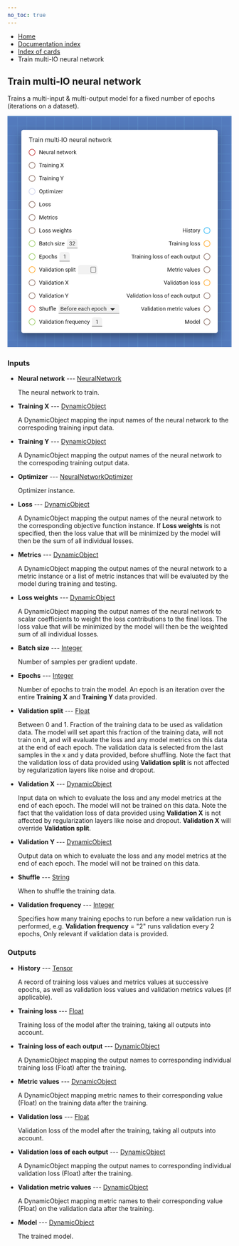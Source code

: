 ```yaml
---
no_toc: true
---
```


<ul class="breadcrumb">
    <li><a href="">Home</a></li>
    <li><a href="documentation">Documentation index</a></li>
    <li><a href="cards/">Index of cards</a></li>
    <li>Train multi-IO neural network</li>
</ul>

## Train multi-IO neural network

Trains a multi-input & multi-output model for a fixed number of epochs (iterations on a dataset).

!["Train multi-IO neural network" card](assets/img/cards/trainMultiIONeuralNetwork.png)


### Inputs


* **Neural network** --- [NeuralNetwork](types/NeuralNetwork)

  The neural network to train.

* **Training X** --- [DynamicObject](types/DynamicObject)

  A DynamicObject mapping the input names of the neural network to the correspoding training input data.

* **Training Y** --- [DynamicObject](types/DynamicObject)

  A DynamicObject mapping the output names of the neural network to the correspoding training output data.

* **Optimizer** --- [NeuralNetworkOptimizer](types/NeuralNetworkOptimizer)

  Optimizer instance.

* **Loss** --- [DynamicObject](types/DynamicObject)

  A DynamicObject mapping the output names of the neural network to the corresponding objective function instance. If **Loss weights** is not specified, then the loss value that will be minimized by the model will then be the sum of all individual losses.

* **Metrics** --- [DynamicObject](types/DynamicObject)

  A DynamicObject mapping the output names of the neural network to a metric instance or a list of metric instances that will be evaluated by the model during training and testing.

* **Loss weights** --- [DynamicObject](types/DynamicObject)

  A DynamicObject mapping the output names of the neural network to scalar coefficients to weight the loss contributions to the final loss. The loss value that will be minimized by the model will then be the weighted sum of all individual losses.

* **Batch size** --- [Integer](types/Integer)

  Number of samples per gradient update.

* **Epochs** --- [Integer](types/Integer)

  Number of epochs to train the model. An epoch is an iteration over the entire **Training X** and **Training Y** data provided.

* **Validation split** --- [Float](types/Float)

  Between 0 and 1. Fraction of the training data to be used as validation data. The model will set apart this fraction of the training data, will not train on it, and will evaluate the loss and any model metrics on this data at the end of each epoch. The validation data is selected from the last samples in the x and y data provided, before shuffling. Note the fact that the validation loss of data provided using **Validation split** is not affected by regularization layers like noise and dropout.

* **Validation X** --- [DynamicObject](types/DynamicObject)

  Input data on which to evaluate the loss and any model metrics at the end of each epoch. The model will not be trained on this data. Note the fact that the validation loss of data provided using **Validation X** is not affected by regularization layers like noise and dropout. **Validation X** will override **Validation split**.

* **Validation Y** --- [DynamicObject](types/DynamicObject)

  Output data on which to evaluate the loss and any model metrics at the end of each epoch. The model will not be trained on this data.

* **Shuffle** --- [String](types/String)

  When to shuffle the training data.

* **Validation frequency** --- [Integer](types/Integer)

  Specifies how many training epochs to run before a new validation run is performed, e.g. **Validation frequency** = "2" runs validation every 2 epochs, Only relevant if validation data is provided.





### Outputs


* **History** --- [Tensor](types/Tensor)

  A record of training loss values and metrics values at successive epochs, as well as validation loss values and validation metrics values (if applicable).

* **Training loss** --- [Float](types/Float)

  Training loss of the model after the training, taking all outputs into account.

* **Training loss of each output** --- [DynamicObject](types/DynamicObject)

  A DynamicObject mapping the output names to corresponding individual training loss (Float) after the training.

* **Metric values** --- [DynamicObject](types/DynamicObject)

  A DynamicObject mapping metric names to their corresponding value (Float) on the training data after the training.

* **Validation loss** --- [Float](types/Float)

  Validation loss of the model after the training, taking all outputs into account.

* **Validation loss of each output** --- [DynamicObject](types/DynamicObject)

  A DynamicObject mapping the output names to corresponding individual validation loss (Float) after the training.

* **Validation metric values** --- [DynamicObject](types/DynamicObject)

  A DynamicObject mapping metric names to their corresponding value (Float) on the validation data after the training.

* **Model** --- [DynamicObject](types/DynamicObject)

  The trained model.




